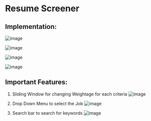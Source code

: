 # Resume Screener
## Implementation: 
![image](https://github.com/Sankarraja007/resume_screener/assets/94210194/d8c89eb5-9e2b-4feb-95a2-cb98cb11a9ed)

![image](https://github.com/Sankarraja007/resume_screener/assets/94210194/a3b48833-c1fa-485c-8251-710f6e50f361)

![image](https://github.com/Sankarraja007/resume_screener/assets/94210194/4bed6bb9-058b-4417-8a38-fad7cd3392bf)

![image](https://github.com/Sankarraja007/resume_screener/assets/94210194/ce86ce4e-0ce5-49f8-97a9-a80b37150f5a)

## Important Features:
1. Sliding Window for changing Weightage for each criteria
![image](https://github.com/Sankarraja007/resume_screener/assets/94210194/3ee3ed14-0c66-4215-b614-e0a9639d1be1)

3. Drop Down Menu to select the Job 
![image](https://github.com/Sankarraja007/resume_screener/assets/94210194/7ff27549-afaa-4888-a5b7-b94118d00e77)

5. Search bar to search for keywords 
![image](https://github.com/Sankarraja007/resume_screener/assets/94210194/3b4be56d-797c-41a2-8fcc-21866a2c74ef)
